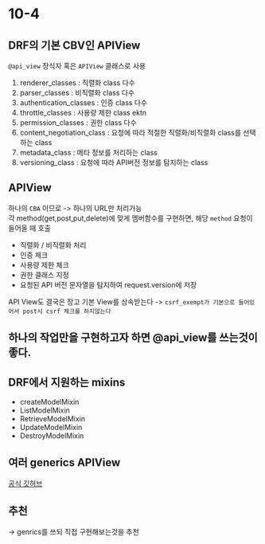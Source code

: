 # 10-4

## DRF의 기본 CBV인 APIView

`@api_view` 장식자 혹은 `APIView` 클래스로 사용

1. renderer_classes : 직렬화 class 다수
2. parser_classes : 비직렬화 class 다수
3. authentication_classes : 인증 class 다수
4. throttle_classes : 사용량 제한 class ektn
5. permission_classes : 권한 class 다수
6. content_negotiation_class : 요청에 따라 적절한 직렬화/비직렬화 class를 선택하는 class
7. metadata_class : 메타 정보를 처리하는 class
8. versioning_class : 요청에 따라 API버전 정보를 탐지하는 class

## APIView

하나의 `CBA` 이므로 -> 하나의 URL만 처리가능  
각 method(get,post,put,delete)에 맞게 멤버함수를 구현하면, 해당 `method` 요청이 들어올 때 호출  

- 직렬화 / 비직렬화 처리
- 인증 체크
- 사용량 제한 체크
- 권한 클래스 지정
- 요청된 API 버전 문자열을 탐지하여 request.version에 저장

API View도 결국은 장고 기본 View를 상속받는다 -> `csrf_exempt가 기본으로 들어있어서 post시 csrf 체크를 하지않는다`  

## 하나의 작업만을 구현하고자 하면 @api_view를 쓰는것이 좋다.


## DRF에서 지원하는 mixins 

- createModelMixin
- ListModelMixin
- RetrieveModelMixin
- UpdateModelMixin
- DestroyModelMixin

## 여러 generics APIView

[공식 깃허브](https://github.com/encode/django-rest-framework/blob/master/rest_framework/generics.py)


## 추천

-> genrics를 쓰되 직접 구현해보는것을 추천